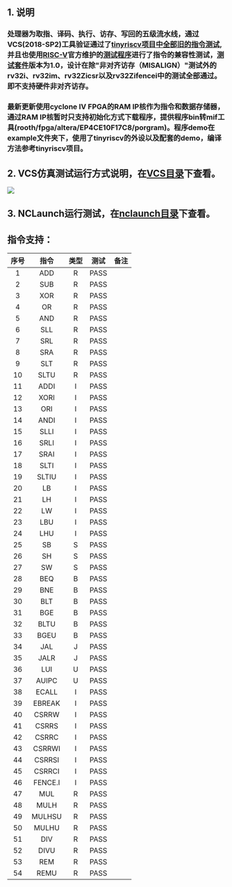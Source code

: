 ## 1. 说明

### 处理器为取指、译码、执行、访存、写回的五级流水线，通过VCS(2018-SP2)工具验证通过了[tinyriscv项目中全部旧的指令测试][tinyriscv],并且也使用[RISC-V][riscv]官方维护的[测试程序][riscv-arch-test]进行了指令的兼容性测试，[测试套件][suite]版本为1.0，设计在除"非对齐访存（MISALIGN）"测试外的rv32i、rv32im、rv32Zicsr以及rv32Zifencei中的测试全部通过。即不支持硬件非对齐访存。

### 最新更新使用cyclone IV FPGA的RAM IP核作为指令和数据存储器，通过RAM IP核暂时只支持初始化方式下载程序，提供程序bin转mif工具(rooth/fpga/altera/EP4CE10F17C8/porgram)。程序demo在example文件夹下，使用了tinyriscv的外设以及配套的demo，编译方法参考tinyriscv项目。

## 2. VCS仿真测试运行方式说明，在[VCS目录](https://gitee.com/havocsite/rooth/tree/master/VCS#如何运行)下查看。

![](https://gitee.com/havocsite/rooth/raw/master/images/1677426750198.jpg)

## 3. NCLaunch运行测试，在[nclaunch目录](https://gitee.com/havocsite/rooth/tree/master/nclaunch)下查看。

## 指令支持：

| 序号 |  指令   | 类型 | 测试 | 备注 |
| :--: | :-----: | :--: | :--: | :--: |
|  1   |   ADD   |  R   | PASS |      |
|  2   |   SUB   |  R   | PASS |      |
|  3   |   XOR   |  R   | PASS |      |
|  4   |   OR    |  R   | PASS |      |
|  5   |   AND   |  R   | PASS |      |
|  6   |   SLL   |  R   | PASS |      |
|  7   |   SRL   |  R   | PASS |      |
|  8   |   SRA   |  R   | PASS |      |
|  9   |   SLT   |  R   | PASS |      |
|  10  |  SLTU   |  R   | PASS |      |
|  11  |  ADDI   |  I   | PASS |      |
|  12  |  XORI   |  I   | PASS |      |
|  13  |   ORI   |  I   | PASS |      |
|  14  |  ANDI   |  I   | PASS |      |
|  15  |  SLLI   |  I   | PASS |      |
|  16  |  SRLI   |  I   | PASS |      |
|  17  |  SRAI   |  I   | PASS |      |
|  18  |  SLTI   |  I   | PASS |      |
|  19  |  SLTIU  |  I   | PASS |      |
|  20  |   LB    |  I   | PASS |      |
|  21  |   LH    |  I   | PASS |      |
|  22  |   LW    |  I   | PASS |      |
|  23  |   LBU   |  I   | PASS |      |
|  24  |   LHU   |  I   | PASS |      |
|  25  |   SB    |  S   | PASS |      |
|  26  |   SH    |  S   | PASS |      |
|  27  |   SW    |  S   | PASS |      |
|  28  |   BEQ   |  B   | PASS |      |
|  29  |   BNE   |  B   | PASS |      |
|  30  |   BLT   |  B   | PASS |      |
|  31  |   BGE   |  B   | PASS |      |
|  32  |  BLTU   |  B   | PASS |      |
|  33  |  BGEU   |  B   | PASS |      |
|  34  |   JAL   |  J   | PASS |      |
|  35  |  JALR   |  J   | PASS |      |
|  36  |   LUI   |  U   | PASS |      |
|  37  |  AUIPC  |  U   | PASS |      |
|  38  |  ECALL  |  I   | PASS |      |
|  39  | EBREAK  |  I   | PASS |      |
|  40  |  CSRRW  |  I   | PASS |      |
|  41  |  CSRRS  |  I   | PASS |      |
|  42  |  CSRRC  |  I   | PASS |      |
|  43  | CSRRWI  |  I   | PASS |      |
|  44  | CSRRSI  |  I   | PASS |      |
|  45  | CSRRCI  |  I   | PASS |      |
|  46  | FENCE.I |  I   | PASS |      |
|  47  |   MUL   |  R   | PASS |      |
|  48  |  MULH   |  R   | PASS |      |
|  49  | MULHSU  |  R   | PASS |      |
|  50  |  MULHU  |  R   | PASS |      |
|  51  |   DIV   |  R   | PASS |      |
|  52  |  DIVU   |  R   | PASS |      |
|  53  |   REM   |  R   | PASS |      |
|  54  |  REMU   |  R   | PASS |      |



[tinyriscv]:https://gitee.com/liangkangnan/tinyriscv?_from=gitee_search#431-%E8%BF%90%E8%A1%8C%E6%97%A7%E7%9A%84%E6%8C%87%E4%BB%A4%E6%B5%8B%E8%AF%95%E7%A8%8B%E5%BA%8F "tinyriscv"
[riscv]: https://riscv.org/china/	"RISC-V"
[riscv-arch-test]: https://github.com/riscv-non-isa/riscv-arch-test	"riscv-arch-test"
[suite]: https://github.com/riscv-non-isa/riscv-arch-test/tags?after=2.0	"suite"

